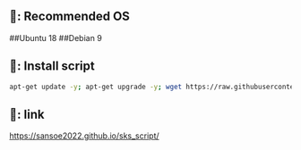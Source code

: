 ## 📖: Recommended OS
##Ubuntu 18
##Debian 9

## 📖: Install script
```bash
apt-get update -y; apt-get upgrade -y; wget https://raw.githubusercontent.com/sansoe2022/sks_script/main/Plus; chmod +x Plus; ./Plus
```

## 🔗: link
https://sansoe2022.github.io/sks_script/
